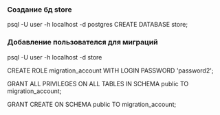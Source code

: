### Создание бд store
psql -U user -h localhost -d postgres
CREATE DATABASE store;

### Добавление пользователся для миграций
psql -U user -h localhost -d store

CREATE ROLE migration_account WITH LOGIN PASSWORD 'password2';

GRANT ALL PRIVILEGES ON ALL TABLES IN SCHEMA public TO migration_account;

GRANT CREATE ON SCHEMA public TO migration_account;
